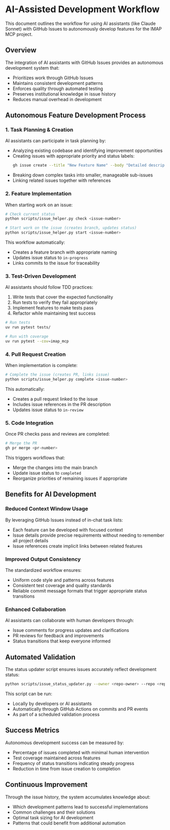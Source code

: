 # AI-Assisted Development Workflow

This document outlines the workflow for using AI assistants (like Claude Sonnet) with GitHub Issues to autonomously develop features for the IMAP MCP project.

## Overview

The integration of AI assistants with GitHub Issues provides an autonomous development system that:
- Prioritizes work through GitHub Issues
- Maintains consistent development patterns
- Enforces quality through automated testing
- Preserves institutional knowledge in issue history
- Reduces manual overhead in development

## Autonomous Feature Development Process

### 1. Task Planning & Creation

AI assistants can participate in task planning by:
- Analyzing existing codebase and identifying improvement opportunities
- Creating issues with appropriate priority and status labels:
  ```bash
  gh issue create --title "New Feature Name" --body "Detailed description..." --label "priority:X" --label "status:prioritized"
  ```
- Breaking down complex tasks into smaller, manageable sub-issues
- Linking related issues together with references

### 2. Feature Implementation

When starting work on an issue:
```bash
# Check current status
python scripts/issue_helper.py check <issue-number>

# Start work on the issue (creates branch, updates status)
python scripts/issue_helper.py start <issue-number>
```

This workflow automatically:
- Creates a feature branch with appropriate naming
- Updates issue status to `in-progress`
- Links commits to the issue for traceability

### 3. Test-Driven Development

AI assistants should follow TDD practices:
1. Write tests that cover the expected functionality
2. Run tests to verify they fail appropriately
3. Implement features to make tests pass
4. Refactor while maintaining test success

```bash
# Run tests
uv run pytest tests/

# Run with coverage
uv run pytest --cov=imap_mcp
```

### 4. Pull Request Creation

When implementation is complete:
```bash
# Complete the issue (creates PR, links issue)
python scripts/issue_helper.py complete <issue-number>
```

This automatically:
- Creates a pull request linked to the issue
- Includes issue references in the PR description
- Updates issue status to `in-review`

### 5. Code Integration

Once PR checks pass and reviews are completed:
```bash
# Merge the PR
gh pr merge <pr-number>
```

This triggers workflows that:
- Merge the changes into the main branch
- Update issue status to `completed`
- Reorganize priorities of remaining issues if appropriate

## Benefits for AI Development

### Reduced Context Window Usage

By leveraging GitHub Issues instead of in-chat task lists:
- Each feature can be developed with focused context
- Issue details provide precise requirements without needing to remember all project details
- Issue references create implicit links between related features

### Improved Output Consistency

The standardized workflow ensures:
- Uniform code style and patterns across features
- Consistent test coverage and quality standards
- Reliable commit message formats that trigger appropriate status transitions

### Enhanced Collaboration

AI assistants can collaborate with human developers through:
- Issue comments for progress updates and clarifications
- PR reviews for feedback and improvements
- Status transitions that keep everyone informed

## Automated Validation

The status updater script ensures issues accurately reflect development status:
```bash
python scripts/issue_status_updater.py --owner <repo-owner> --repo <repo-name> --issue <issue-number>
```

This script can be run:
- Locally by developers or AI assistants
- Automatically through GitHub Actions on commits and PR events
- As part of a scheduled validation process

## Success Metrics

Autonomous development success can be measured by:
- Percentage of issues completed with minimal human intervention
- Test coverage maintained across features
- Frequency of status transitions indicating steady progress
- Reduction in time from issue creation to completion

## Continuous Improvement

Through the issue history, the system accumulates knowledge about:
- Which development patterns lead to successful implementations
- Common challenges and their solutions
- Optimal task sizing for AI development
- Patterns that could benefit from additional automation
